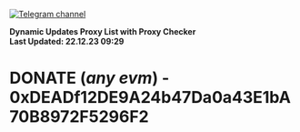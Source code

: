 [![Telegram channel](https://img.shields.io/endpoint?url=https://runkit.io/damiankrawczyk/telegram-badge/branches/master?url=https://t.me/n4z4v0d)](https://t.me/n4z4v0d) 

**Dynamic Updates Proxy List with Proxy Checker**  
**Last Updated: 22.12.23 09:29**

# DONATE (_any evm_) - 0xDEADf12DE9A24b47Da0a43E1bA70B8972F5296F2
